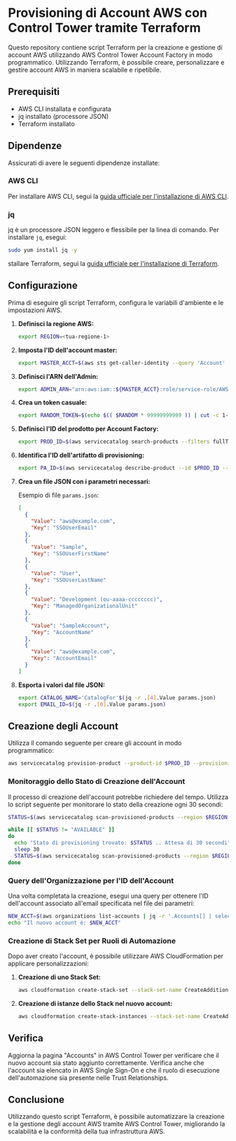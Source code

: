 # Provisioning di Account AWS con Control Tower tramite Terraform

Questo repository contiene script Terraform per la creazione e gestione di account AWS utilizzando AWS Control Tower Account Factory in modo programmatico. Utilizzando Terraform, è possibile creare, personalizzare e gestire account AWS in maniera scalabile e ripetibile.

## Prerequisiti

- AWS CLI installata e configurata
- jq installato (processore JSON)
- Terraform installato

## Dipendenze

Assicurati di avere le seguenti dipendenze installate:

### AWS CLI

Per installare AWS CLI, segui la [guida ufficiale per l'installazione di AWS CLI](https://docs.aws.amazon.com/cli/latest/userguide/install-cliv2.html).

### jq

jq è un processore JSON leggero e flessibile per la linea di comando. Per installare `jq`, esegui:

```sh
sudo yum install jq -y
```

stallare Terraform, segui la [guida ufficiale per l'installazione di Terraform](https://learn.hashicorp.com/tutorials/terraform/install-cli).

## Configurazione

Prima di eseguire gli script Terraform, configura le variabili d'ambiente e le impostazioni AWS.

1. **Definisci la regione AWS:**

    ```sh
    export REGION=<tua-regione-1>
    ```

2. **Imposta l'ID dell'account master:**

    ```sh
    export MASTER_ACCT=$(aws sts get-caller-identity --query 'Account' --output text)
    ```

3. **Definisci l'ARN dell'Admin:**

    ```sh
    export ADMIN_ARN="arn:aws:iam::${MASTER_ACCT}:role/service-role/AWSControlTowerStackSetRole"
    ```

4. **Crea un token casuale:**

    ```sh
    export RANDOM_TOKEN=$(echo $(( $RANDOM * 99999999999 )) | cut -c 1-13)
    ```

5. **Definisci l'ID del prodotto per Account Factory:**

    ```sh
    export PROD_ID=$(aws servicecatalog search-products --filters fullTextSearch='AWS Control Tower Account Factory' --region $REGION --query "ProductViewSummaries[*].ProductId" --output text)
    ```

6. **Identifica l'ID dell'artifatto di provisioning:**

    ```sh
    export PA_ID=$(aws servicecatalog describe-product --id $PROD_ID --region $REGION --query "ProvisioningArtifacts[-1].Id" --output text)
    ```

7. **Crea un file JSON con i parametri necessari:**

    Esempio di file `params.json`:

    ```json
    [
      {
        "Value": "aws@example.com",
        "Key": "SSOUserEmail"
      },
      {
        "Value": "Sample",
        "Key": "SSOUserFirstName"
      },
      {
        "Value": "User",
        "Key": "SSOUserLastName"
      },
      {
        "Value": "Development (ou-aaaa-cccccccc)",
        "Key": "ManagedOrganizationalUnit"
      },
      {
        "Value": "SampleAccount",
        "Key": "AccountName"
      },
      {
        "Value": "aws@example.com",
        "Key": "AccountEmail"
      }
    ]
    ```

8. **Esporta i valori dal file JSON:**

    ```sh
    export CATALOG_NAME='CatalogFor'$(jq -r .[4].Value params.json)
    export EMAIL_ID=$(jq -r .[0].Value params.json)
    ```

## Creazione degli Account

Utilizza il comando seguente per creare gli account in modo programmatico:

```sh
aws servicecatalog provision-product --product-id $PROD_ID --provisioning-artifact-id $PA_ID --provision-token $RANDOM_TOKEN --provisioned-product-name $CATALOG_NAME --provisioning-parameters file://params.json
```

### Monitoraggio dello Stato di Creazione dell'Account

Il processo di creazione dell'account potrebbe richiedere del tempo. Utilizza lo script seguente per monitorare lo stato della creazione ogni 30 secondi:

```sh
STATUS=$(aws servicecatalog scan-provisioned-products --region $REGION | jq -r '.ProvisionedProducts[] | select(.Name == env.CATALOG_NAME).Status')

while [[ $STATUS != "AVAILABLE" ]]
do
  echo "Stato di provisioning trovato: $STATUS .. Attesa di 30 secondi"
  sleep 30
  STATUS=$(aws servicecatalog scan-provisioned-products --region $REGION | jq -r '.ProvisionedProducts[] | select(.Name == env.CATALOG_NAME).Status')
done
```

### Query dell'Organizzazione per l'ID dell'Account

Una volta completata la creazione, esegui una query per ottenere l'ID dell'account associato all'email specificata nel file dei parametri:

```sh
NEW_ACCT=$(aws organizations list-accounts | jq -r '.Accounts[] | select(.Email == env.EMAIL_ID).Id')
echo "Il nuovo account è: $NEW_ACCT"
```

### Creazione di Stack Set per Ruoli di Automazione

Dopo aver creato l'account, è possibile utilizzare AWS CloudFormation per applicare personalizzazioni:

1. **Creazione di uno Stack Set:**

    ```sh
    aws cloudformation create-stack-set --stack-set-name CreateAdditionalRoles --parameters "[{\"ParameterKey\":\"AdminAccountId\",\"ParameterValue\":\"$MASTER_ACCT\"},{\"ParameterKey\":\"AdminRoleName\",\"ParameterValue\":\"SampleAdminRole\"},{\"ParameterKey\":\"ExecutionRoleName\",\"ParameterValue\":\"SampleExecutionRole\"},{\"ParameterKey\":\"sessionDurationInSecs\",\"ParameterValue\":\"14400\"}]" --template-url "https://automation-roles.s3.us-east-2.amazonaws.com/automation-exec-role.yaml" --administration-role-arn $ADMIN_ARN --execution-role-name AWSControlTowerExecution --capabilities CAPABILITY_IAM CAPABILITY_NAMED_IAM CAPABILITY_AUTO_EXPAND
    ```

2. **Creazione di istanze dello Stack nel nuovo account:**

    ```sh
    aws cloudformation create-stack-instances --stack-set-name CreateAdditionalRoles --regions $REGION --accounts $NEW_ACCT --operation-preferences FailureToleranceCount=0,MaxConcurrentCount=3
    ```

## Verifica

Aggiorna la pagina "Accounts" in AWS Control Tower per verificare che il nuovo account sia stato aggiunto correttamente. Verifica anche che l'account sia elencato in AWS Single Sign-On e che il ruolo di esecuzione dell'automazione sia presente nelle Trust Relationships.

## Conclusione

Utilizzando questo script Terraform, è possibile automatizzare la creazione e la gestione degli account AWS tramite AWS Control Tower, migliorando la scalabilità e la conformità della tua infrastruttura AWS.
